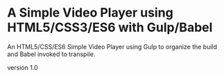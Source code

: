 # A Simple Video Player using HTML5/CSS3/ES6 with Gulp/Babel
An HTML5/CSS/ES6 Simple Video Player using Gulp to organize the build and Babel invoked to transpile.

version 1.0
